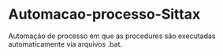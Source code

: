 # Automacao-processo-Sittax
Automação de processo em que as procedures são executadas automaticamente via arquivos .bat.
